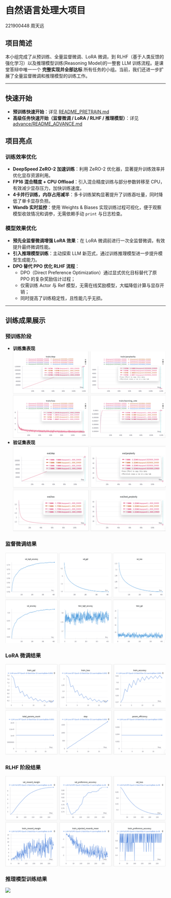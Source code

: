# 自然语言处理大项目

221900448 周天远

## 项目简述

本小组完成了从预训练、全量监督微调、LoRA 微调，到 RLHF（基于人类反馈的强化学习）以及推理模型训练(Reasoning Model)的一整套 LLM 训练流程。是课堂答辩中唯一一个 **完整实现并全部达标** 所有任务的小组。当前，我们还进一步扩展了全量监督微调和推理模型的训练工作。

------

## 快速开始

- **预训练快速开始**：详见 [README_PRETRAIN.md](./README_PRETRAIN.md)
- **高级任务快速开始（监督微调 / LoRA / RLHF / 推理模型）**：详见 [advance/README_ADVANCE.md](./advance/README_ADVANCE.md)

## 项目亮点

### 训练效率优化

- **DeepSpeed ZeRO-2 加速训练**：利用 ZeRO-2 优化器，显著提升训练效率并优化显存资源利用。
- **FP16 混合精度 + CPU Offload**：引入混合精度训练与部分参数转移至 CPU，有效减少显存压力，加快训练速度。
- **4卡并行训练，内存占用减半**：多卡训练架构显著提升了训练吞吐量，同时降低了单卡显存负担。
- **Wandb 实时监控**：使用 Weights & Biases 实现训练过程可视化，便于观察模型收敛情况和调参，无需依赖手动 `print` 与日志检查。

### 模型效果优化

- **预先全监督微调增强 LoRA 效果**：在 LoRA 微调前进行一次全监督微调，有效提升最终微调性能。
- **引入推理模型训练**：主动探索 LLM 新范式，通过训练推理模型进一步提升模型生成能力。
- **DPO 替代 PPO 优化 RLHF 流程**：
  - DPO（Direct Preference Optimization）通过显式优化目标替代了原 PPO 的复杂奖励估计过程；
  - 仅需训练 Actor 与 Ref 模型，无需在线奖励模型，大幅降低计算与显存开销；
  - 同时提高了训练稳定性，且性能几乎无损。

------

## 训练成果展示

### 预训练阶段

- **训练集表现**
   ![img](./images/1-1.png)
- **验证集表现**
   ![img](./images/1-2.png)

### 监督微调结果

![img](./images/2.png)

### LoRA 微调结果

![img](./images/3.png)

### RLHF 阶段结果

![img](./images/4.png)

### 推理模型训练结果

![](.\images\5.png)